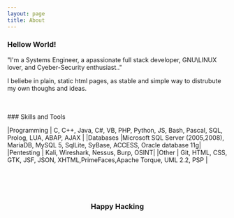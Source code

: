 ```yaml
---
layout: page
title: About
---
```


### Hellow World!

"I'm a Systems Engineer, a apassionate full stack developer, GNU\\LINUX lover, and Cyeber-Security enthusiast.."

I beliebe in plain, static html pages, as stable and simple way to distrubute my own thoughs and ideas.  
  
  
</br>
</br>
### Skills and Tools

|Programming 	| C, C++, Java, C#, VB, PHP, Python, JS, Bash, Pascal, SQL, Prolog, LUA, ABAP, AJAX	|
|Databases    |Microsoft SQL Server (2005,2008), MariaDB, MySQL 5, SqlLite, SyBase, ACCESS, Oracle database 11g| 
|Pentesting 	| Kali, Wireshark, Nessus, Burp, OSINT|
|Other 		| Git, HTML, CSS, GTK, JSF, JSON, XHTML,PrimeFaces,Apache Torque, UML 2.2, PSP 	|



<div align="center">
  <script align="center" src="https://www.hackthebox.eu/badge/450688"></script>
</div>  
  
  
<br> 
<br>   
<br>
<h3 id="Happy Hacking" align="center">  Happy Hacking </h3>







